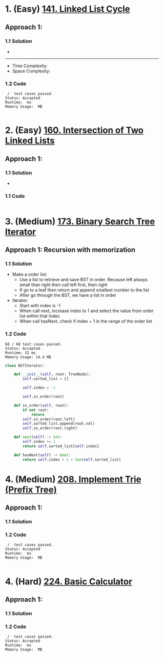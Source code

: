 # 1. (Easy) [141. Linked List Cycle](https://leetcode.com/problems/linked-list-cycle/)
## Approach 1:
### 1.1 Solution
-
---
- Time Complexity:
- Space Complexity:
### 1.2 Code
```
 /  test cases passed.
Status: Accepted
Runtime:  ms
Memory Usage:  MB
```

```python
```

# 2. (Easy) [160. Intersection of Two Linked Lists](https://leetcode.com/problems/intersection-of-two-linked-lists/)
## Approach 1:
### 1.1 Solution
-


### 1.1 Code
```python
```

# 3. (Medium) [173. Binary Search Tree Iterator](https://leetcode.com/problems/binary-search-tree-iterator/)
## Approach 1: Recursion with memorization

### 1.1 Solution
- Make a order list:
  - Use a list to retrieve and save BST in order. Because left always small than right then call left first, then right
  - If go to a leaf then return and append smallest number to the list
  - After go through the BST, we have a list in order
- Iterator:
  - Start with index is -1
  - When call next, increase index to 1 and select the value from order list within that index
  - When call hasNext, check if index + 1 in the range of the order list
### 1.2 Code

```
68 / 68 test cases passed.
Status: Accepted
Runtime: 32 ms
Memory Usage: 14.4 MB
```

```python
class BSTIterator:

    def __init__(self, root: TreeNode):
        self.sorted_list = []

        self.index = -1

        self.in_order(root)

    def in_order(self, root):
        if not root:
            return
        self.in_order(root.left)
        self.sorted_list.append(root.val)
        self.in_order(root.right)

    def next(self) -> int:
        self.index += 1
        return self.sorted_list[self.index]

    def hasNext(self) -> bool:
        return self.index + 1 < len(self.sorted_list)

```

# 4. (Medium) [208. Implement Trie (Prefix Tree)](https://leetcode.com/problems/implement-trie-prefix-tree/)
## Approach 1:
### 1.1 Solution

### 1.2 Code

```
 /  test cases passed.
Status: Accepted
Runtime:  ms
Memory Usage:  MB
```

```python
```

# 4. (Hard) [224. Basic Calculator](https://leetcode.com/problems/basic-calculator/)
## Approach 1:
### 1.1 Solution

### 1.2 Code

```
 /  test cases passed.
Status: Accepted
Runtime:  ms
Memory Usage:  MB
```

```python
```